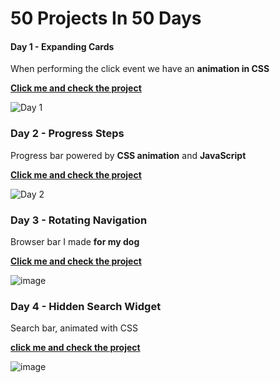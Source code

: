 # 50 Projects In 50 Days

#### Day 1 - Expanding Cards 

<p>When performing the click event we have an <strong>animation in CSS</strong></p>
<strong><a href="https://devoliveira-expanding-card.surge.sh">Click me and check the project</a></strong>


![Day 1](https://user-images.githubusercontent.com/98242025/158743223-6fa21b97-7282-4b29-815c-8080d8804d8b.png)

### Day 2 - Progress Steps

<p>Progress bar powered by <strong>CSS animation</strong> and <strong>JavaScript</strong></p>
<strong><a href="https://devoliveira-progress.surge.sh">Click me and check the project</a></strong>


![Day 2](https://user-images.githubusercontent.com/98242025/159135326-139f62b9-c18a-4a77-8bfa-9d69243c6ad3.png)

### Day 3 - Rotating Navigation 

<p>Browser bar I made <strong>for my dog</strong></p>
<strong><a href="https://devdog-saori.surge.sh/">Click me and check the project</a></strong>

![image](https://user-images.githubusercontent.com/98242025/163698418-4e60a125-b8c4-471c-a3cc-ddbafddce4de.png)

 ### Day 4 - Hidden Search Widget
 
 <p>Search bar, animated with CSS</p>
 <strong><a href="https://devoliveira-search.surge.sh">click me and check the project</a></strong>
 
 ![image](https://user-images.githubusercontent.com/98242025/178393333-5cd6c242-2784-4ab7-a584-240991210214.png)
